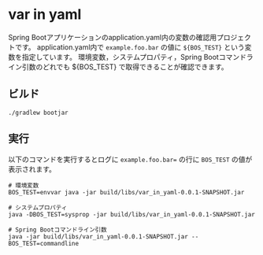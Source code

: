 # var in yaml

Spring Bootアプリケーションのapplication.yaml内の変数の確認用プロジェクトです。
application.yaml内で `example.foo.bar` の値に `${BOS_TEST}` という変数を指定しています。
環境変数，システムプロパティ，Spring Bootコマンドライン引数のどれでも ${BOS_TEST} で取得できることが確認できます。


## ビルド

```
./gradlew bootjar
```

## 実行

以下のコマンドを実行するとログに `example.foo.bar=` の行に `BOS_TEST` の値が表示されます。

```
# 環境変数
BOS_TEST=envvar java -jar build/libs/var_in_yaml-0.0.1-SNAPSHOT.jar

# システムプロパティ
java -DBOS_TEST=sysprop -jar build/libs/var_in_yaml-0.0.1-SNAPSHOT.jar

# Spring Bootコマンドライン引数
java -jar build/libs/var_in_yaml-0.0.1-SNAPSHOT.jar --BOS_TEST=commandline
```
